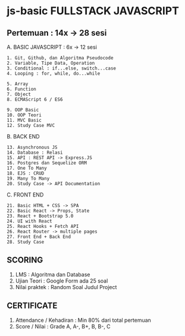 # js-basic FULLSTACK JAVASCRIPT

## Pertemuan : 14x -> 28 sesi

A. BASIC JAVASCRIPT : 6x -> 12 sesi

    1. Git, Github, dan Algoritma Pseudocode
    2. Variable, Tipe Data, Operation
    3. Conditional : if...else, switch...case
    4. Looping : for, while, do...while

    5. Array
    6. Function
    7. Object
    8. ECMAScript 6 / ES6

    9. OOP Basic
    10. OOP Teori
    11. MVC Basic
    12. Study Case MVC

B. BACK END

    13. Asynchronous JS
    14. Database : Relasi
    15. API : REST API -> Express.JS
    16. Postgres dan Sequelize ORM
    17. One To Many
    18. EJS : CRUD
    19. Many To Many
    20. Study Case -> API Documentation

C. FRONT END

    21. Basic HTML + CSS -> SPA
    22. Basic React -> Props, State
    23. React + Bootstrap 5.0
    24. UI with React
    25. React Hooks + Fetch API
    26. React Router -> multiple pages
    27. Front End + Back End
    28. Study Case

## SCORING

1. LMS           : Algoritma dan Database
2. Ujian Teori   : Google Form ada 25 soal
3. Nilai praktek : Random Soal
Judul Project

## CERTIFICATE

1. Attendance / Kehadiran : Min 80% dari total pertemuan
2. Score / Nilai          : Grade A, A-, B+, B, B-, C